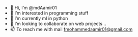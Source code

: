 - 👋 Hi, I’m @mdAamir01
- 👀 I’m interested in programming stuff
- 🌱 I’m currently ml in python
- 💞️ I’m looking to collaborate on web projects ..
- 📫 To reach me with mail fmohammedaamir01@gmail.com

<!---
mdAamir01/mdAamir01 is a ✨ special ✨ repository because its `README.md` (this file) appears on your GitHub profile.
You can click the Preview link to take a look at your changes.
--->
